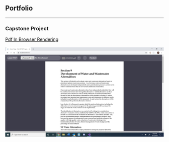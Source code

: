 ## Portfolio

---

### Capstone Project 

[Pdf In Browser Rendering](/capstone_page)
<br><br>
<img src="images/CapstoneScreenshot.JPG?raw=true"/>
